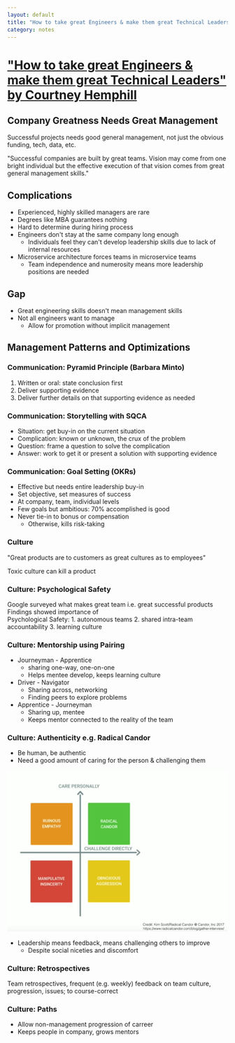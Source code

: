 ```yaml
---
layout: default
title: "How to take great Engineers & make them great Technical Leaders by Courtney Hemphill [Talk]"
category: notes
---
```


# ["How to take great Engineers & make them great Technical Leaders" by  Courtney Hemphill](https://youtu.be/RtMmxqkPVug)

## Company Greatness Needs Great Management
Successful projects needs good general management, not just the obvious funding, tech, data, etc.

"Successful companies are built by great teams. Vision may come from one bright individual but the effective execution of that vision comes from great general management skills."

## Complications
- Experienced, highly skilled managers are rare
- Degrees like MBA guarantees nothing
- Hard to determine during hiring process
- Engineers don't stay at the same company long enough
    - Individuals feel they can't develop leadership skills due to lack of internal resources
- Microservice architecture forces teams in microservice teams
    - Team independence and numerosity means more leadership positions are needed

## Gap
- Great engineering skills doesn't mean management skills
- Not all engineers want to manage
    - Allow for promotion without implicit management

## Management Patterns and Optimizations
### Communication: Pyramid Principle (Barbara Minto)
1. Written or oral: state conclusion first
2. Deliver supporting evidence 
3. Deliver further details on that supporting evidence as needed

### Communication: Storytelling with SQCA
- Situation: get buy-in on the current situation
- Complication: known or unknown, the crux of the problem
- Question: frame a question to solve the complication
- Answer: work to get it or present a solution with supporting evidence

### Communication: Goal Setting (OKRs)
- Effective but needs entire leadership buy-in
- Set objective, set measures of success
- At company, team, individual levels
- Few goals but ambitious: 70% accomplished is good
- Never tie-in to bonus or compensation
    - Otherwise, kills risk-taking

### Culture
"Great products are to customers as great cultures as to employees"

Toxic culture can kill a product

### Culture: Psychological Safety
Google surveyed what makes great team i.e. great successful products  
Findings showed importance of  
Psychological Safety: 
    1. autonomous teams
    2. shared intra-team accountability
    3. learning culture

### Culture: Mentorship using Pairing
- Journeyman - Apprentice
    - sharing one-way, one-on-one
    - Helps mentee develop, keeps learning culture
- Driver - Navigator
    - Sharing across, networking
    - Finding peers to explore problems
- Apprentice - Journeyman
    - Sharing up, mentee
    - Keeps mentor connected to the reality of the team

### Culture: Authenticity e.g. Radical Candor
- Be human, be authentic  
- Need a good amount of caring for the person & challenging them

![great_tech_leaders.PNG](/assets/great_tech_leaders.PNG)

- Leadership means feedback, means challenging others to improve 
    - Despite social niceties and discomfort 

### Culture: Retrospectives
Team retrospectives, frequent (e.g. weekly) feedback on team culture, progression, issues; to course-correct

### Culture: Paths
- Allow non-management progression of carreer
- Keeps people in company, grows mentors


